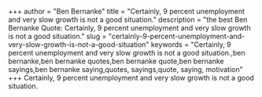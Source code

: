 +++
author = "Ben Bernanke"
title = "Certainly, 9 percent unemployment and very slow growth is not a good situation."
description = "the best Ben Bernanke Quote: Certainly, 9 percent unemployment and very slow growth is not a good situation."
slug = "certainly-9-percent-unemployment-and-very-slow-growth-is-not-a-good-situation"
keywords = "Certainly, 9 percent unemployment and very slow growth is not a good situation.,ben bernanke,ben bernanke quotes,ben bernanke quote,ben bernanke sayings,ben bernanke saying,quotes, sayings,quote, saying, motivation"
+++
Certainly, 9 percent unemployment and very slow growth is not a good situation.
